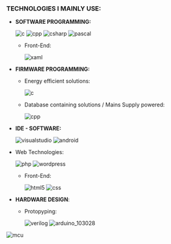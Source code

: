 ### TECHNOLOGIES I MAINLY USE:

- __SOFTWARE PROGRAMMING:__

    ![c](https://github.com/DamianKJKujawski/DamianKJKujawski/assets/160174331/07d80066-1029-48d8-970e-058175ee32f3)
![cpp](https://github.com/DamianKJKujawski/DamianKJKujawski/assets/160174331/14c80172-1ba2-4ade-b699-136d068fffc2)
![csharp](https://github.com/DamianKJKujawski/DamianKJKujawski/assets/160174331/4358133a-8228-4417-9c1a-c4967bd4d18d)
![pascal](https://github.com/DamianKJKujawski/DamianKJKujawski/assets/160174331/5631bfae-92e1-4feb-a2d5-1fe2291fb16d)

  - Front-End:

    ![xaml](https://github.com/DamianKJKujawski/DamianKJKujawski/assets/160174331/1f2fb4c1-190c-4ead-8eda-c870b22d231f)

- __FIRMWARE PROGRAMMING:__

  - Energy efficient solutions:
    
    ![c](https://github.com/DamianKJKujawski/DamianKJKujawski/assets/160174331/07d80066-1029-48d8-970e-058175ee32f3)

  - Database containing solutions / Mains Supply powered:
    
    ![cpp](https://github.com/DamianKJKujawski/DamianKJKujawski/assets/160174331/14c80172-1ba2-4ade-b699-136d068fffc2)

- __IDE - SOFTWARE:__

    ![visualstudio](https://github.com/DamianKJKujawski/DamianKJKujawski/assets/160174331/c5539749-55b6-430b-848f-64c7050ca579) 
![android](https://github.com/DamianKJKujawski/DamianKJKujawski/assets/160174331/7559223e-6aba-4776-ab0e-d435a3f324b6)

- Web Technologies:
  
    ![php](https://github.com/DamianKJKujawski/DamianKJKujawski/assets/160174331/c8fee59b-f632-4815-8260-bea2dbfe41dc)
    ![wordpress](https://github.com/DamianKJKujawski/DamianKJKujawski/assets/160174331/9ad1b49c-2042-48c6-83c1-19b1375aae44)

  - Front-End:

    ![html5](https://github.com/DamianKJKujawski/DamianKJKujawski/assets/160174331/65d9c097-9ed6-433f-b8e6-2b214ad97b00)
    ![css](https://github.com/DamianKJKujawski/DamianKJKujawski/assets/160174331/d42a4323-d2c3-42f5-a4b7-54936ae6e2a7)

- __HARDWARE DESIGN__:

  - Protopyping:

    ![verilog](https://github.com/DamianKJKujawski/DamianKJKujawski/assets/160174331/de536f02-f6d5-4de4-ae30-2d17ac6afc0a)
    ![arduino_103028](https://github.com/DamianKJKujawski/DamianKJKujawski/assets/160174331/80e6fbf2-b446-4311-8be3-b2af72c5f9d7)





![mcu](https://github.com/DamianKJKujawski/DamianKJKujawski/assets/160174331/9434e941-b0e7-4ddf-9dc6-c86668c1095f)




